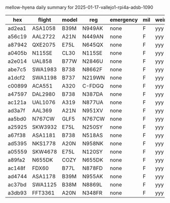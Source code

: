 mellow-hyena daily summary for 2025-01-17-vallejo1-rpi4a-adsb-1090

|hex|flight|model|reg|emergency|mil|weirdo|
|--|--|--|--|--|--|--|
|ad2ea1|ASA1058|B39M|N949AK|none|F|yyy|
|a56c19|AAL2722|A21N|N449AN|none|F|yyy|
|a87942|QXE2075|E75L|N645QX|none|F|yyy|
|a0405b|N115SE|CL30|N115SE|none|F|yyy|
|a2e014|UAL858|B77W|N2846U|none|F|yyy|
|abe7c5|SWA1983|B738|N8662F|none|F|yyy|
|a1dcf2|SWA1198|B737|N219WN|none|F|yyy|
|c00899|ACA551|A320|C-FDGQ|none|F|yyy|
|a47597|DAL2980|B738|N387DA|none|F|yyy|
|ac121a|UAL1076|A319|N877UA|none|F|yyy|
|ad3a7f|AAL369|A21N|N951XV|none|F|yyy|
|aa5bd0|N767CW|GLF5|N767CW|none|F|yyy|
|a25925|SKW3932|E75L|N250SY|none|F|yyy|
|a67f38|ASA1181|B738|N518AS|none|F|yyy|
|ad5395|NKS1778|A20N|N958NK|none|F|yyy|
|a05559|SKW4678|E75L|N120SY|none|F|yyy|
|a89fa2|N655DK|COZY|N655DK|none|F|yyy|
|ac148f|FDX60|B77L|N878FD|none|F|yyy|
|ad4744|ASA1178|B39M|N955AK|none|F|yyy|
|ac37bd|SWA1125|B38M|N8869L|none|F|yyy|
|a3db93|FFT3361|A20N|N348FR|none|F|yyy|

